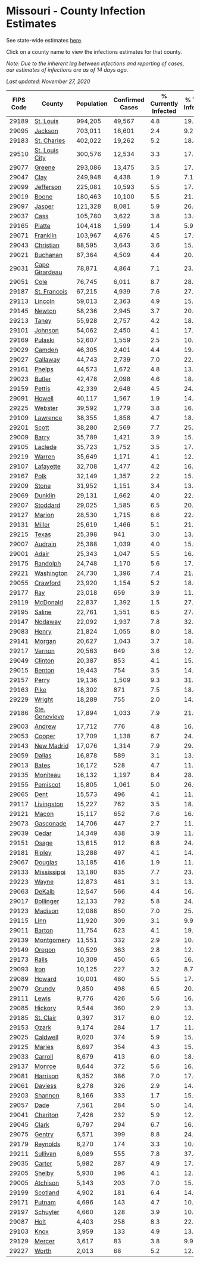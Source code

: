# Missouri - County Infection Estimates

See state-wide estimates [here](/infections/us-mo).

Click on a county name to view the infections estimates for that county.

*Note: Due to the inherent lag between infections and reporting of cases, our estimates of infections are as of 14 days ago.*

*Last updated: November 27, 2020*

|   FIPS Code |                           County |   Population |   Confirmed Cases |   % Currently Infected |   % Total Infected |
|-------------|----------------------------------|--------------|-------------------|------------------------|--------------------|
|       29189 |           [St. Louis](st.-louis) |      994,205 |            49,567 |                    4.8 |               19.8 |
|       29095 |               [Jackson](jackson) |      703,011 |            16,601 |                    2.4 |                9.2 |
|       29183 |       [St. Charles](st.-charles) |      402,022 |            19,262 |                    5.2 |               18.4 |
|       29510 | [St. Louis City](st.-louis-city) |      300,576 |            12,534 |                    3.3 |               17.1 |
|       29077 |                 [Greene](greene) |      293,086 |            13,475 |                    3.5 |               17.1 |
|       29047 |                     [Clay](clay) |      249,948 |             4,438 |                    1.9 |                7.1 |
|       29099 |           [Jefferson](jefferson) |      225,081 |            10,593 |                    5.5 |               17.7 |
|       29019 |                   [Boone](boone) |      180,463 |            10,100 |                    5.5 |               21.5 |
|       29097 |                 [Jasper](jasper) |      121,328 |             8,081 |                    5.9 |               26.0 |
|       29037 |                     [Cass](cass) |      105,780 |             3,622 |                    3.8 |               13.0 |
|       29165 |                 [Platte](platte) |      104,418 |             1,599 |                    1.4 |                5.9 |
|       29071 |             [Franklin](franklin) |      103,967 |             4,676 |                    4.5 |               17.0 |
|       29043 |           [Christian](christian) |       88,595 |             3,643 |                    3.6 |               15.2 |
|       29021 |             [Buchanan](buchanan) |       87,364 |             4,509 |                    4.4 |               20.1 |
|       29031 | [Cape Girardeau](cape-girardeau) |       78,871 |             4,864 |                    7.1 |               23.3 |
|       29051 |                     [Cole](cole) |       76,745 |             6,011 |                    8.7 |               28.9 |
|       29187 |     [St. Francois](st.-francois) |       67,215 |             4,939 |                    7.6 |               27.5 |
|       29113 |               [Lincoln](lincoln) |       59,013 |             2,363 |                    4.9 |               15.1 |
|       29145 |                 [Newton](newton) |       58,236 |             2,945 |                    3.7 |               20.4 |
|       29213 |                   [Taney](taney) |       55,928 |             2,757 |                    4.2 |               18.5 |
|       29101 |               [Johnson](johnson) |       54,062 |             2,450 |                    4.1 |               17.5 |
|       29169 |               [Pulaski](pulaski) |       52,607 |             1,559 |                    2.5 |               10.9 |
|       29029 |                 [Camden](camden) |       46,305 |             2,401 |                    4.4 |               19.4 |
|       29027 |             [Callaway](callaway) |       44,743 |             2,739 |                    7.0 |               22.9 |
|       29161 |                 [Phelps](phelps) |       44,573 |             1,672 |                    4.8 |               13.7 |
|       29023 |                 [Butler](butler) |       42,478 |             2,098 |                    4.6 |               18.4 |
|       29159 |                 [Pettis](pettis) |       42,339 |             2,648 |                    4.5 |               24.1 |
|       29091 |                 [Howell](howell) |       40,117 |             1,567 |                    1.9 |               14.4 |
|       29225 |               [Webster](webster) |       39,592 |             1,779 |                    3.8 |               16.5 |
|       29109 |             [Lawrence](lawrence) |       38,355 |             1,858 |                    4.7 |               18.0 |
|       29201 |                   [Scott](scott) |       38,280 |             2,569 |                    7.7 |               25.8 |
|       29009 |                   [Barry](barry) |       35,789 |             1,421 |                    3.9 |               15.2 |
|       29105 |               [Laclede](laclede) |       35,723 |             1,752 |                    3.5 |               17.8 |
|       29219 |                 [Warren](warren) |       35,649 |             1,171 |                    4.1 |               12.3 |
|       29107 |           [Lafayette](lafayette) |       32,708 |             1,477 |                    4.2 |               16.8 |
|       29167 |                     [Polk](polk) |       32,149 |             1,357 |                    2.2 |               15.3 |
|       29209 |                   [Stone](stone) |       31,952 |             1,151 |                    3.4 |               13.4 |
|       29069 |               [Dunklin](dunklin) |       29,131 |             1,662 |                    4.0 |               22.0 |
|       29207 |             [Stoddard](stoddard) |       29,025 |             1,585 |                    6.5 |               20.7 |
|       29127 |                 [Marion](marion) |       28,530 |             1,715 |                    6.6 |               22.6 |
|       29131 |                 [Miller](miller) |       25,619 |             1,466 |                    5.1 |               21.2 |
|       29215 |                   [Texas](texas) |       25,398 |               941 |                    3.0 |               13.6 |
|       29007 |               [Audrain](audrain) |       25,388 |             1,039 |                    4.0 |               15.6 |
|       29001 |                   [Adair](adair) |       25,343 |             1,047 |                    5.5 |               16.4 |
|       29175 |             [Randolph](randolph) |       24,748 |             1,170 |                    5.6 |               17.5 |
|       29221 |         [Washington](washington) |       24,730 |             1,396 |                    7.4 |               21.2 |
|       29055 |             [Crawford](crawford) |       23,920 |             1,154 |                    5.2 |               18.0 |
|       29177 |                       [Ray](ray) |       23,018 |               659 |                    3.9 |               11.1 |
|       29119 |             [McDonald](mcdonald) |       22,837 |             1,392 |                    1.5 |               27.7 |
|       29195 |                 [Saline](saline) |       22,761 |             1,551 |                    6.5 |               27.3 |
|       29147 |               [Nodaway](nodaway) |       22,092 |             1,937 |                    7.8 |               32.9 |
|       29083 |                   [Henry](henry) |       21,824 |             1,055 |                    8.0 |               18.3 |
|       29141 |                 [Morgan](morgan) |       20,627 |             1,043 |                    3.7 |               18.4 |
|       29217 |                 [Vernon](vernon) |       20,563 |               649 |                    3.6 |               12.0 |
|       29049 |               [Clinton](clinton) |       20,387 |               853 |                    4.1 |               15.7 |
|       29015 |                 [Benton](benton) |       19,443 |               754 |                    3.5 |               14.5 |
|       29157 |                   [Perry](perry) |       19,136 |             1,509 |                    9.3 |               31.5 |
|       29163 |                     [Pike](pike) |       18,302 |               871 |                    7.5 |               18.4 |
|       29229 |                 [Wright](wright) |       18,289 |               755 |                    2.0 |               14.8 |
|       29186 | [Ste. Genevieve](ste.-genevieve) |       17,894 |             1,033 |                    7.9 |               21.6 |
|       29003 |                 [Andrew](andrew) |       17,712 |               776 |                    4.8 |               16.2 |
|       29053 |                 [Cooper](cooper) |       17,709 |             1,138 |                    6.7 |               24.5 |
|       29143 |         [New Madrid](new-madrid) |       17,076 |             1,314 |                    7.9 |               29.2 |
|       29059 |                 [Dallas](dallas) |       16,878 |               589 |                    3.1 |               13.0 |
|       29013 |                   [Bates](bates) |       16,172 |               528 |                    4.7 |               11.8 |
|       29135 |             [Moniteau](moniteau) |       16,132 |             1,197 |                    8.4 |               28.7 |
|       29155 |             [Pemiscot](pemiscot) |       15,805 |             1,061 |                    5.0 |               26.0 |
|       29065 |                     [Dent](dent) |       15,573 |               496 |                    4.1 |               11.5 |
|       29117 |         [Livingston](livingston) |       15,227 |               762 |                    3.5 |               18.7 |
|       29121 |                   [Macon](macon) |       15,117 |               652 |                    7.6 |               16.0 |
|       29073 |           [Gasconade](gasconade) |       14,706 |               447 |                    2.7 |               11.2 |
|       29039 |                   [Cedar](cedar) |       14,349 |               438 |                    3.9 |               11.6 |
|       29151 |                   [Osage](osage) |       13,615 |               912 |                    6.8 |               24.4 |
|       29181 |                 [Ripley](ripley) |       13,288 |               497 |                    4.1 |               14.2 |
|       29067 |               [Douglas](douglas) |       13,185 |               416 |                    1.9 |               11.3 |
|       29133 |       [Mississippi](mississippi) |       13,180 |               835 |                    7.7 |               23.5 |
|       29223 |                   [Wayne](wayne) |       12,873 |               481 |                    3.1 |               13.7 |
|       29063 |                 [DeKalb](dekalb) |       12,547 |               566 |                    4.4 |               16.4 |
|       29017 |           [Bollinger](bollinger) |       12,133 |               792 |                    5.8 |               24.5 |
|       29123 |               [Madison](madison) |       12,088 |               850 |                    7.0 |               25.5 |
|       29115 |                     [Linn](linn) |       11,920 |               309 |                    3.1 |                9.9 |
|       29011 |                 [Barton](barton) |       11,754 |               623 |                    4.1 |               19.9 |
|       29139 |         [Montgomery](montgomery) |       11,551 |               332 |                    2.9 |               10.6 |
|       29149 |                 [Oregon](oregon) |       10,529 |               363 |                    2.8 |               12.9 |
|       29173 |                   [Ralls](ralls) |       10,309 |               450 |                    6.5 |               16.3 |
|       29093 |                     [Iron](iron) |       10,125 |               227 |                    3.2 |                8.7 |
|       29089 |                 [Howard](howard) |       10,001 |               480 |                    5.5 |               17.7 |
|       29079 |                 [Grundy](grundy) |        9,850 |               498 |                    6.5 |               20.2 |
|       29111 |                   [Lewis](lewis) |        9,776 |               426 |                    5.6 |               16.7 |
|       29085 |               [Hickory](hickory) |        9,544 |               360 |                    2.9 |               13.8 |
|       29185 |           [St. Clair](st.-clair) |        9,397 |               317 |                    6.0 |               12.7 |
|       29153 |                   [Ozark](ozark) |        9,174 |               284 |                    1.7 |               11.4 |
|       29025 |             [Caldwell](caldwell) |        9,020 |               374 |                    5.9 |               15.5 |
|       29125 |                 [Maries](maries) |        8,697 |               354 |                    4.3 |               15.1 |
|       29033 |               [Carroll](carroll) |        8,679 |               413 |                    6.0 |               18.0 |
|       29137 |                 [Monroe](monroe) |        8,644 |               372 |                    5.6 |               16.2 |
|       29081 |             [Harrison](harrison) |        8,352 |               386 |                    7.0 |               17.6 |
|       29061 |               [Daviess](daviess) |        8,278 |               326 |                    2.9 |               14.3 |
|       29203 |               [Shannon](shannon) |        8,166 |               333 |                    1.7 |               15.6 |
|       29057 |                     [Dade](dade) |        7,561 |               284 |                    5.0 |               14.2 |
|       29041 |             [Chariton](chariton) |        7,426 |               232 |                    5.9 |               12.4 |
|       29045 |                   [Clark](clark) |        6,797 |               294 |                    6.7 |               16.3 |
|       29075 |                 [Gentry](gentry) |        6,571 |               399 |                    8.8 |               24.2 |
|       29179 |             [Reynolds](reynolds) |        6,270 |               174 |                    3.3 |               10.0 |
|       29211 |             [Sullivan](sullivan) |        6,089 |               555 |                    7.8 |               37.4 |
|       29035 |                 [Carter](carter) |        5,982 |               287 |                    4.9 |               17.8 |
|       29205 |                 [Shelby](shelby) |        5,930 |               196 |                    4.1 |               12.2 |
|       29005 |             [Atchison](atchison) |        5,143 |               203 |                    7.0 |               15.1 |
|       29199 |             [Scotland](scotland) |        4,902 |               181 |                    6.4 |               14.6 |
|       29171 |                 [Putnam](putnam) |        4,696 |               143 |                    4.7 |               10.8 |
|       29197 |             [Schuyler](schuyler) |        4,660 |               128 |                    3.9 |               10.8 |
|       29087 |                     [Holt](holt) |        4,403 |               258 |                    8.3 |               22.2 |
|       29103 |                     [Knox](knox) |        3,959 |               133 |                    4.9 |               13.3 |
|       29129 |                 [Mercer](mercer) |        3,617 |                83 |                    3.8 |                9.9 |
|       29227 |                   [Worth](worth) |        2,013 |                68 |                    5.2 |               12.7 |